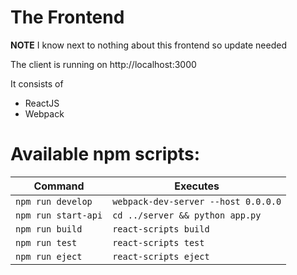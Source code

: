 # The Frontend

**NOTE** I know next to nothing about this frontend so update needed

The client is running on http://localhost:3000  

It consists of  
-   ReactJS
-   Webpack

# Available npm scripts:

| Command | Executes | 
| ------- | -------- |
| `npm run develop` | `webpack-dev-server --host 0.0.0.0` |
| `npm run start-api` | `cd ../server && python app.py` |
| `npm run build` | `react-scripts build` |
| `npm run test` | `react-scripts test` |
| `npm run eject` | `react-scripts eject` |